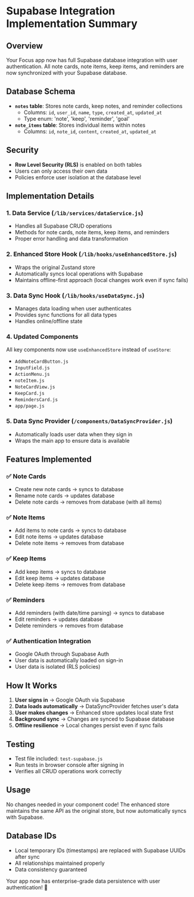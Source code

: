 # Supabase Integration Implementation Summary

## Overview

Your Focus app now has full Supabase database integration with user authentication. All note cards, note items, keep items, and reminders are now synchronized with your Supabase database.

## Database Schema

- **`notes` table**: Stores note cards, keep notes, and reminder collections
  - Columns: `id`, `user_id`, `name`, `type`, `created_at`, `updated_at`
  - Type enum: 'note', 'keep', 'reminder', 'goal'
- **`note_items` table**: Stores individual items within notes
  - Columns: `id`, `note_id`, `content`, `created_at`, `updated_at`

## Security

- **Row Level Security (RLS)** is enabled on both tables
- Users can only access their own data
- Policies enforce user isolation at the database level

## Implementation Details

### 1. Data Service (`/lib/services/dataService.js`)

- Handles all Supabase CRUD operations
- Methods for note cards, note items, keep items, and reminders
- Proper error handling and data transformation

### 2. Enhanced Store Hook (`/lib/hooks/useEnhancedStore.js`)

- Wraps the original Zustand store
- Automatically syncs local operations with Supabase
- Maintains offline-first approach (local changes work even if sync fails)

### 3. Data Sync Hook (`/lib/hooks/useDataSync.js`)

- Manages data loading when user authenticates
- Provides sync functions for all data types
- Handles online/offline state

### 4. Updated Components

All key components now use `useEnhancedStore` instead of `useStore`:

- `AddNoteCardButton.js`
- `InputField.js`
- `ActionMenu.js`
- `noteItem.js`
- `NoteCardView.js`
- `KeepCard.js`
- `RemindersCard.js`
- `app/page.js`

### 5. Data Sync Provider (`/components/DataSyncProvider.js`)

- Automatically loads user data when they sign in
- Wraps the main app to ensure data is available

## Features Implemented

### ✅ Note Cards

- Create new note cards → syncs to database
- Rename note cards → updates database
- Delete note cards → removes from database (with all items)

### ✅ Note Items

- Add items to note cards → syncs to database
- Edit note items → updates database
- Delete note items → removes from database

### ✅ Keep Items

- Add keep items → syncs to database
- Edit keep items → updates database
- Delete keep items → removes from database

### ✅ Reminders

- Add reminders (with date/time parsing) → syncs to database
- Edit reminders → updates database
- Delete reminders → removes from database

### ✅ Authentication Integration

- Google OAuth through Supabase Auth
- User data is automatically loaded on sign-in
- User data is isolated (RLS policies)

## How It Works

1. **User signs in** → Google OAuth via Supabase
2. **Data loads automatically** → DataSyncProvider fetches user's data
3. **User makes changes** → Enhanced store updates local state first
4. **Background sync** → Changes are synced to Supabase database
5. **Offline resilience** → Local changes persist even if sync fails

## Testing

- Test file included: `test-supabase.js`
- Run tests in browser console after signing in
- Verifies all CRUD operations work correctly

## Usage

No changes needed in your component code! The enhanced store maintains the same API as the original store, but now automatically syncs with Supabase.

## Database IDs

- Local temporary IDs (timestamps) are replaced with Supabase UUIDs after sync
- All relationships maintained properly
- Data consistency guaranteed

Your app now has enterprise-grade data persistence with user authentication! 🎉
